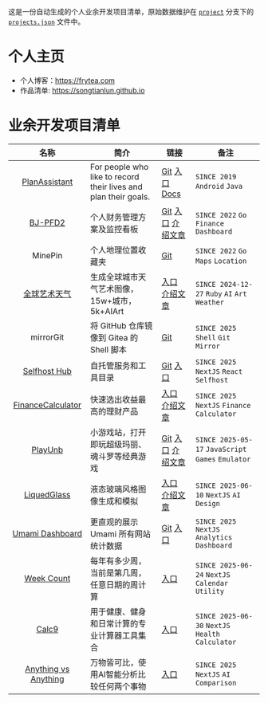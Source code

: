 
这是一份自动生成的个人业余开发项目清单，原始数据维护在 [`project`](https://github.com/songtianlun/songtianlun.github.io/tree/project) 分支下的 [`projects.json`](https://github.com/songtianlun/songtianlun.github.io/blob/project/projects.json) 文件中。

# 个人主页
- 个人博客：<https://frytea.com>
- 作品清单: <https://songtianlun.github.io>

# 业余开发项目清单

|                              名称                               | 简介                                         | 链接                                                                                                                        | 备注                     |
| :-----------------------------------------------------------: | ------------------------------------------ | ------------------------------------------------------------------------------------------------------------------------- | ---------------------- |
| [PlanAssistant](https://songtianlun.github.io/PlanAssistant/) | For people who like to record their lives and plan their goals. | [Git](https://github.com/songtianlun/PlanAssistant) [入口](https://songtianlun.github.io/PlanAssistant/) [Docs](https://songtianlun.github.io/PlanAssistant/) | `SINCE 2019` `Android` `Java` |
| [BJ-PFD2](https://bjpfd2.skybyte.me) | 个人财务管理方案及监控看板 | [Git](https://github.com/songtianlun/bj-pfd2) [入口](https://bjpfd2.skybyte.me) [介绍文章](https://frytea.com/archives/1132/) | `SINCE 2022` `Go` `Finance` `Dashboard` |
| MinePin | 个人地理位置收藏夹 | [Git](https://github.com/songtianlun/minepin) | `SINCE 2022` `Go` `Maps` `Location` |
| [全球艺术天气](https://todayaiweather.com/) | 生成全球城市天气艺术图像，15w+城市，5k+AIArt | [入口](https://todayaiweather.com/) [介绍文章](https://frytea.com/archives/1430/) | `SINCE 2024-12-27` `Ruby` `AI` `Art` `Weather` |
| mirrorGit | 将 GitHub 仓库镜像到 Gitea 的 Shell 脚本 | [Git](https://github.com/songtianlun/mirrorGit) | `SINCE 2025` `Shell` `Git` `Mirror` |
| [Selfhost Hub](https://selfhost-hub.com/) | 自托管服务和工具目录 | [Git](https://github.com/songtianlun/selfhost-hub) [入口](https://selfhost-hub.com/) | `SINCE 2025` `NextJS` `React` `Selfhost` |
| [FinanceCalculator](https://fc.frytea.com/) | 快速选出收益最高的理财产品 | [入口](https://fc.frytea.com/) [介绍文章](https://frytea.com/archives/1490/) | `SINCE 2025` `NextJS` `Finance` `Calculator` |
| [PlayUnb](https://playunb.com/) | 小游戏站，打开即玩超级玛丽、魂斗罗等经典游戏 | [Git](https://github.com/songtianlun/PlayUnb-Assets) [入口](https://playunb.com/) [介绍文章](https://frytea.com/archives/1492/) | `SINCE 2025-05-17` `JavaScript` `Games` `Emulator` |
| [LiquedGlass](https://liquidglass.icu/) | 液态玻璃风格图像生成和模拟 | [入口](https://liquidglass.icu/) [介绍文章](https://frytea.com/archives/1489/) | `SINCE 2025-06-10` `NextJS` `AI` `Design` |
| [Umami Dashboard](https://ud.frytea.com/) | 更直观的展示 Umami 所有网站统计数据 | [Git](https://github.com/songtianlun/umami-dashboard) [入口](https://ud.frytea.com/) | `SINCE 2025` `NextJS` `Analytics` `Dashboard` |
| [Week Count](https://weekcount.com/) | 每年有多少周，当前是第几周，任意日期的周计算 | [入口](https://weekcount.com/) | `SINCE 2025-06-24` `NextJS` `Calendar` `Utility` |
| [Calc9](https://calc9.com/) | 用于健康、健身和日常计算的专业计算器工具集合 | [入口](https://calc9.com/) | `SINCE 2025-06-30` `NextJS` `Health` `Calculator` |
| [Anything vs Anything](https://ava.skybyte.me/) | 万物皆可比，使用AI智能分析比较任何两个事物 | [入口](https://ava.skybyte.me/) | `SINCE 2025` `NextJS` `AI` `Comparison` |

